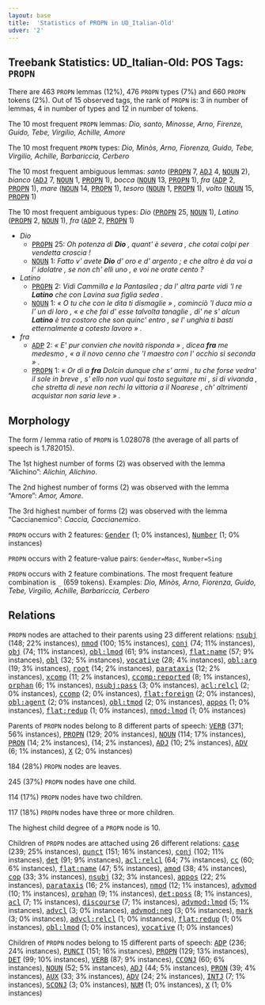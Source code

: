 ```yaml
---
layout: base
title:  'Statistics of PROPN in UD_Italian-Old'
udver: '2'
---
```


## Treebank Statistics: UD_Italian-Old: POS Tags: `PROPN`

There are 463 `PROPN` lemmas (12%), 476 `PROPN` types (7%) and 660 `PROPN` tokens (2%).
Out of 15 observed tags, the rank of `PROPN` is: 3 in number of lemmas, 4 in number of types and 12 in number of tokens.

The 10 most frequent `PROPN` lemmas: <em>Dio, santo, Minosse, Arno, Firenze, Guido, Tebe, Virgilio, Achille, Amore</em>

The 10 most frequent `PROPN` types:  <em>Dio, Minòs, Arno, Fiorenza, Guido, Tebe, Virgilio, Achille, Barbariccia, Cerbero</em>

The 10 most frequent ambiguous lemmas: <em>santo</em> (<tt><a href="it_old-pos-PROPN.html">PROPN</a></tt> 7, <tt><a href="it_old-pos-ADJ.html">ADJ</a></tt> 4, <tt><a href="it_old-pos-NOUN.html">NOUN</a></tt> 2), <em>bianco</em> (<tt><a href="it_old-pos-ADJ.html">ADJ</a></tt> 7, <tt><a href="it_old-pos-NOUN.html">NOUN</a></tt> 1, <tt><a href="it_old-pos-PROPN.html">PROPN</a></tt> 1), <em>bocca</em> (<tt><a href="it_old-pos-NOUN.html">NOUN</a></tt> 13, <tt><a href="it_old-pos-PROPN.html">PROPN</a></tt> 1), <em>fra</em> (<tt><a href="it_old-pos-ADP.html">ADP</a></tt> 2, <tt><a href="it_old-pos-PROPN.html">PROPN</a></tt> 1), <em>mare</em> (<tt><a href="it_old-pos-NOUN.html">NOUN</a></tt> 14, <tt><a href="it_old-pos-PROPN.html">PROPN</a></tt> 1), <em>tesoro</em> (<tt><a href="it_old-pos-NOUN.html">NOUN</a></tt> 1, <tt><a href="it_old-pos-PROPN.html">PROPN</a></tt> 1), <em>volto</em> (<tt><a href="it_old-pos-NOUN.html">NOUN</a></tt> 15, <tt><a href="it_old-pos-PROPN.html">PROPN</a></tt> 1)

The 10 most frequent ambiguous types:  <em>Dio</em> (<tt><a href="it_old-pos-PROPN.html">PROPN</a></tt> 25, <tt><a href="it_old-pos-NOUN.html">NOUN</a></tt> 1), <em>Latino</em> (<tt><a href="it_old-pos-PROPN.html">PROPN</a></tt> 2, <tt><a href="it_old-pos-NOUN.html">NOUN</a></tt> 1), <em>fra</em> (<tt><a href="it_old-pos-ADP.html">ADP</a></tt> 2, <tt><a href="it_old-pos-PROPN.html">PROPN</a></tt> 1)


* <em>Dio</em>
  * <tt><a href="it_old-pos-PROPN.html">PROPN</a></tt> 25: <em>Oh potenza di <b>Dio</b> , quant' è severa , che cotai colpi per vendetta croscia !</em>
  * <tt><a href="it_old-pos-NOUN.html">NOUN</a></tt> 1: <em>Fatto v' avete <b>Dio</b> d' oro e d' argento ; e che altro è da voi a l' idolatre , se non ch' elli uno , e voi ne orate cento ?</em>
* <em>Latino</em>
  * <tt><a href="it_old-pos-PROPN.html">PROPN</a></tt> 2: <em>Vidi Cammilla e la Pantasilea ; da l' altra parte vidi 'l re <b>Latino</b> che con Lavina sua figlia sedea .</em>
  * <tt><a href="it_old-pos-NOUN.html">NOUN</a></tt> 1: <em>« O tu che con le dita ti dismaglie » , cominciò 'l duca mio a l' un di loro , « e che fai d' esse talvolta tanaglie , di' ne s' alcun <b>Latino</b> è tra costoro che son quinc' entro , se l' unghia ti basti etternalmente a cotesto lavoro » .</em>
* <em>fra</em>
  * <tt><a href="it_old-pos-ADP.html">ADP</a></tt> 2: <em>« E' pur convien che novità risponda » , dicea <b>fra</b> me medesmo , « a il novo cenno che 'l maestro con l' occhio sì seconda » .</em>
  * <tt><a href="it_old-pos-PROPN.html">PROPN</a></tt> 1: <em>« Or dì a <b>fra</b> Dolcin dunque che s' armi , tu che forse vedra' il sole in breve , s' ello non vuol qui tosto seguitare mi , sì di vivanda , che stretta di neve non rechi la vittoria a il Noarese , ch' altrimenti acquistar non saria leve » .</em>

## Morphology

The form / lemma ratio of `PROPN` is 1.028078 (the average of all parts of speech is 1.782015).

The 1st highest number of forms (2) was observed with the lemma “Alichino”: <em>Alichin, Alichino</em>.

The 2nd highest number of forms (2) was observed with the lemma “Amore”: <em>Amor, Amore</em>.

The 3rd highest number of forms (2) was observed with the lemma “Caccianemico”: <em>Caccia, Caccianemico</em>.

`PROPN` occurs with 2 features: <tt><a href="it_old-feat-Gender.html">Gender</a></tt> (1; 0% instances), <tt><a href="it_old-feat-Number.html">Number</a></tt> (1; 0% instances)

`PROPN` occurs with 2 feature-value pairs: `Gender=Masc`, `Number=Sing`

`PROPN` occurs with 2 feature combinations.
The most frequent feature combination is `_` (659 tokens).
Examples: <em>Dio, Minòs, Arno, Fiorenza, Guido, Tebe, Virgilio, Achille, Barbariccia, Cerbero</em>


## Relations

`PROPN` nodes are attached to their parents using 23 different relations: <tt><a href="it_old-dep-nsubj.html">nsubj</a></tt> (148; 22% instances), <tt><a href="it_old-dep-nmod.html">nmod</a></tt> (100; 15% instances), <tt><a href="it_old-dep-conj.html">conj</a></tt> (74; 11% instances), <tt><a href="it_old-dep-obj.html">obj</a></tt> (74; 11% instances), <tt><a href="it_old-dep-obl-lmod.html">obl:lmod</a></tt> (61; 9% instances), <tt><a href="it_old-dep-flat-name.html">flat:name</a></tt> (57; 9% instances), <tt><a href="it_old-dep-obl.html">obl</a></tt> (32; 5% instances), <tt><a href="it_old-dep-vocative.html">vocative</a></tt> (28; 4% instances), <tt><a href="it_old-dep-obl-arg.html">obl:arg</a></tt> (19; 3% instances), <tt><a href="it_old-dep-root.html">root</a></tt> (14; 2% instances), <tt><a href="it_old-dep-parataxis.html">parataxis</a></tt> (12; 2% instances), <tt><a href="it_old-dep-xcomp.html">xcomp</a></tt> (11; 2% instances), <tt><a href="it_old-dep-ccomp-reported.html">ccomp:reported</a></tt> (8; 1% instances), <tt><a href="it_old-dep-orphan.html">orphan</a></tt> (6; 1% instances), <tt><a href="it_old-dep-nsubj-pass.html">nsubj:pass</a></tt> (3; 0% instances), <tt><a href="it_old-dep-acl-relcl.html">acl:relcl</a></tt> (2; 0% instances), <tt><a href="it_old-dep-ccomp.html">ccomp</a></tt> (2; 0% instances), <tt><a href="it_old-dep-flat-foreign.html">flat:foreign</a></tt> (2; 0% instances), <tt><a href="it_old-dep-obl-agent.html">obl:agent</a></tt> (2; 0% instances), <tt><a href="it_old-dep-obl-tmod.html">obl:tmod</a></tt> (2; 0% instances), <tt><a href="it_old-dep-appos.html">appos</a></tt> (1; 0% instances), <tt><a href="it_old-dep-flat-redup.html">flat:redup</a></tt> (1; 0% instances), <tt><a href="it_old-dep-nmod-lmod.html">nmod:lmod</a></tt> (1; 0% instances)

Parents of `PROPN` nodes belong to 8 different parts of speech: <tt><a href="it_old-pos-VERB.html">VERB</a></tt> (371; 56% instances), <tt><a href="it_old-pos-PROPN.html">PROPN</a></tt> (129; 20% instances), <tt><a href="it_old-pos-NOUN.html">NOUN</a></tt> (114; 17% instances), <tt><a href="it_old-pos-PRON.html">PRON</a></tt> (14; 2% instances),  (14; 2% instances), <tt><a href="it_old-pos-ADJ.html">ADJ</a></tt> (10; 2% instances), <tt><a href="it_old-pos-ADV.html">ADV</a></tt> (6; 1% instances), <tt><a href="it_old-pos-X.html">X</a></tt> (2; 0% instances)

184 (28%) `PROPN` nodes are leaves.

245 (37%) `PROPN` nodes have one child.

114 (17%) `PROPN` nodes have two children.

117 (18%) `PROPN` nodes have three or more children.

The highest child degree of a `PROPN` node is 10.

Children of `PROPN` nodes are attached using 26 different relations: <tt><a href="it_old-dep-case.html">case</a></tt> (239; 25% instances), <tt><a href="it_old-dep-punct.html">punct</a></tt> (151; 16% instances), <tt><a href="it_old-dep-conj.html">conj</a></tt> (102; 11% instances), <tt><a href="it_old-dep-det.html">det</a></tt> (91; 9% instances), <tt><a href="it_old-dep-acl-relcl.html">acl:relcl</a></tt> (64; 7% instances), <tt><a href="it_old-dep-cc.html">cc</a></tt> (60; 6% instances), <tt><a href="it_old-dep-flat-name.html">flat:name</a></tt> (47; 5% instances), <tt><a href="it_old-dep-amod.html">amod</a></tt> (38; 4% instances), <tt><a href="it_old-dep-cop.html">cop</a></tt> (33; 3% instances), <tt><a href="it_old-dep-nsubj.html">nsubj</a></tt> (32; 3% instances), <tt><a href="it_old-dep-appos.html">appos</a></tt> (22; 2% instances), <tt><a href="it_old-dep-parataxis.html">parataxis</a></tt> (16; 2% instances), <tt><a href="it_old-dep-nmod.html">nmod</a></tt> (12; 1% instances), <tt><a href="it_old-dep-advmod.html">advmod</a></tt> (10; 1% instances), <tt><a href="it_old-dep-orphan.html">orphan</a></tt> (9; 1% instances), <tt><a href="it_old-dep-det-poss.html">det:poss</a></tt> (8; 1% instances), <tt><a href="it_old-dep-acl.html">acl</a></tt> (7; 1% instances), <tt><a href="it_old-dep-discourse.html">discourse</a></tt> (7; 1% instances), <tt><a href="it_old-dep-advmod-lmod.html">advmod:lmod</a></tt> (5; 1% instances), <tt><a href="it_old-dep-advcl.html">advcl</a></tt> (3; 0% instances), <tt><a href="it_old-dep-advmod-neg.html">advmod:neg</a></tt> (3; 0% instances), <tt><a href="it_old-dep-mark.html">mark</a></tt> (3; 0% instances), <tt><a href="it_old-dep-advcl-relcl.html">advcl:relcl</a></tt> (1; 0% instances), <tt><a href="it_old-dep-flat-redup.html">flat:redup</a></tt> (1; 0% instances), <tt><a href="it_old-dep-obl-lmod.html">obl:lmod</a></tt> (1; 0% instances), <tt><a href="it_old-dep-vocative.html">vocative</a></tt> (1; 0% instances)

Children of `PROPN` nodes belong to 15 different parts of speech: <tt><a href="it_old-pos-ADP.html">ADP</a></tt> (236; 24% instances), <tt><a href="it_old-pos-PUNCT.html">PUNCT</a></tt> (151; 16% instances), <tt><a href="it_old-pos-PROPN.html">PROPN</a></tt> (129; 13% instances), <tt><a href="it_old-pos-DET.html">DET</a></tt> (99; 10% instances), <tt><a href="it_old-pos-VERB.html">VERB</a></tt> (87; 9% instances), <tt><a href="it_old-pos-CCONJ.html">CCONJ</a></tt> (60; 6% instances), <tt><a href="it_old-pos-NOUN.html">NOUN</a></tt> (52; 5% instances), <tt><a href="it_old-pos-ADJ.html">ADJ</a></tt> (44; 5% instances), <tt><a href="it_old-pos-PRON.html">PRON</a></tt> (39; 4% instances), <tt><a href="it_old-pos-AUX.html">AUX</a></tt> (33; 3% instances), <tt><a href="it_old-pos-ADV.html">ADV</a></tt> (24; 2% instances), <tt><a href="it_old-pos-INTJ.html">INTJ</a></tt> (7; 1% instances), <tt><a href="it_old-pos-SCONJ.html">SCONJ</a></tt> (3; 0% instances), <tt><a href="it_old-pos-NUM.html">NUM</a></tt> (1; 0% instances), <tt><a href="it_old-pos-X.html">X</a></tt> (1; 0% instances)

